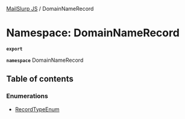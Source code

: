[MailSlurp JS](../README.md) / DomainNameRecord

# Namespace: DomainNameRecord

**`export`**

**`namespace`** DomainNameRecord

## Table of contents

### Enumerations

- [RecordTypeEnum](../enums/DomainNameRecord.RecordTypeEnum.md)
